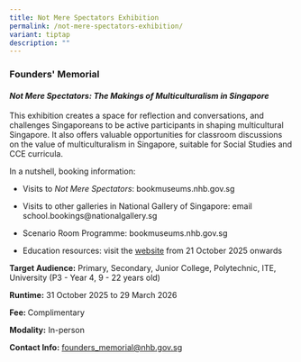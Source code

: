 ```yaml
---
title: Not Mere Spectators Exhibition
permalink: /not-mere-spectators-exhibition/
variant: tiptap
description: ""
---
```

<h3>Founders' Memorial</h3>
<h4><em>Not Mere Spectators: The Makings of Multiculturalism in Singapore</em></h4>
<p>This exhibition creates a space for reflection and conversations, and
challenges Singaporeans to be active participants in shaping multicultural
Singapore. It also offers valuable opportunities for classroom discussions
on the value of multiculturalism in Singapore, suitable for Social Studies
and CCE curricula.</p>
<p>In a nutshell, booking information:</p>
<ul data-tight="true" class="tight">
<li>
<p>Visits to <em>Not Mere Spectators</em>: <a rel="noopener noreferrer nofollow" target="_blank">bookmuseums.nhb.gov.sg</a>
</p>
</li>
<li>
<p>Visits to other galleries in National Gallery of Singapore: email <a rel="noopener noreferrer nofollow" target="_blank">school.bookings@nationalgallery.sg</a>
</p>
</li>
<li>
<p>Scenario Room Programme: <a rel="noopener noreferrer nofollow" target="_blank">bookmuseums.nhb.gov.sg</a>
</p>
</li>
<li>
<p>Education resources: visit the <a href="http://www.foundersmemorial.gov.sg/" rel="noopener noreferrer nofollow" target="_blank">website</a> from 21 October 2025
onwards</p>
</li>
</ul>
<p><strong>Target Audience:</strong> Primary, Secondary, Junior College, Polytechnic,
ITE, University (P3 - Year 4, 9 - 22 years old)</p>
<p><strong>Runtime:</strong> 31 October 2025 to 29 March 2026</p>
<p><strong>Fee: </strong>Complimentary</p>
<p><strong>Modality:</strong> In-person</p>
<p><strong>Contact Info:</strong>  <a href="mailto:founders_memorial@nhb.gov.sg" rel="noopener noreferrer nofollow" target="_blank">founders_memorial@nhb.gov.sg</a>
</p>
<p></p>
<p></p>